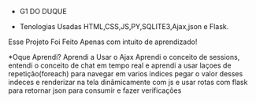 * G1 DO DUQUE

* Tenologias Usadas
HTML,CSS,JS,PY,SQLITE3,Ajax,json e Flask.

Esse Projeto Foi Feito Apenas com intuito de aprendizado!

*Oque Aprendi?
Aprendi a Usar o Ajax Aprendi o conceito de sessions,
entendi o conceito de chat em tempo real e aprendi a usar
laçoes de repetição(foreach) para navegar em varios indices
pegar o valor desses indeces e renderizar na tela dinâmicamente
com js e usar rotas com flask para retornar json para consumir 
e fazer verificações

